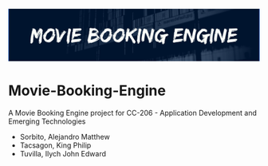 <p align="center"><img src="images/Banner.png" width="900" alt="Movie Booking Engine banner"></p>

# Movie-Booking-Engine

A Movie Booking Engine project for CC-206 - Application Development and Emerging Technologies

<ul>
<li>Sorbito, Alejandro Matthew</li>
<li>Tacsagon, King Philip</li>
<li>Tuvilla, Ilych John Edward</li>
</ul>